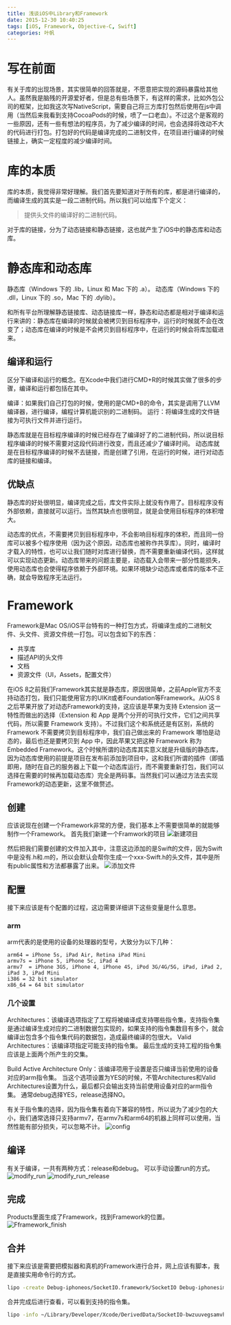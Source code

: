 ```yaml
---
title: 浅谈iOS中Library和Framework
date: 2015-12-30 10:40:25
tags: [iOS, Framework, Objective-C, Swift]
categories: 叶帆
---
```

# 写在前面
有关于库的出现场景，其实很简单的回答就是，不愿意把实现的源码暴露给其他人。虽然我是脑残的开源爱好者，但是总有些场景下，有这样的需求，比如外包公司的框架，比如我这次写NativeScript，需要自己将三方库打包然后使用在js中调用（当然后来我看到支持CocoaPods的时候，喷了一口老血）。不过这个是客观的一些原因，还有一些有想法的程序员，为了减少编译的时间，也会选择将改动不大的代码进行打包。打包好的代码是编译完成的二进制文件，在项目进行编译的时候链接上，确实一定程度的减少编译时间。

# 库的本质
库的本质，我觉得非常好理解。我们首先要知道对于所有的库，都是进行编译的，而编译生成的其实是一段二进制代码。所以我们可以给库下个定义：
> 提供头文件的编译好的二进制代码。

对于库的链接，分为了动态链接和静态链接，这也就产生了iOS中的静态库和动态库。

# 静态库和动态库
静态库（Windows 下的 .lib，Linux 和 Mac 下的 .a）。
动态库（Windows 下的 .dll，Linux 下的 .so，Mac 下的 .dylib）。

和所有平台所理解静态链接库、动态链接库一样，静态和动态都是相对于编译和运行来讲的：静态库在编译的时候就会被拷贝到目标程序中，运行的时候就不会在改变了；动态库在编译的时候是不会拷贝到目标程序中，在运行的时候会将库加载进来。

## 编译和运行
区分下编译和运行的概念。在Xcode中我们进行CMD+R的时候其实做了很多的步骤，编译和运行都包括在其中。

编译：如果我们自己打包的时候，使用的是CMD+B的命令，其实是调用了LLVM编译器，进行编译，编程计算机能识别的二进制码。
运行：将编译生成的文件链接为可执行文件并进行运行。

静态库就是在目标程序编译的时候已经存在了编译好了的二进制代码，所以说目标程序编译的时候不需要对这段代码进行改变，而且还减少了编译时间。
动态库就是在目标程序编译的时候不去链接，而是创建了引用，在运行的时候，进行对动态库的链接和编译。

## 优缺点
静态库的好处很明显，编译完成之后，库文件实际上就没有作用了。目标程序没有外部依赖，直接就可以运行。当然其缺点也很明显，就是会使用目标程序的体积增大。

动态库的优点，不需要拷贝到目标程序中，不会影响目标程序的体积，而且同一份库可以被多个程序使用（因为这个原因，动态库也被称作共享库）。同时，编译时才载入的特性，也可以让我们随时对库进行替换，而不需要重新编译代码，这样就可以实现动态更新。动态库带来的问题主要是，动态载入会带来一部分性能损失，使用动态库也会使得程序依赖于外部环境。如果环境缺少动态库或者库的版本不正确，就会导致程序无法运行。

# Framework
Framework是Mac OS/iOS平台特有的一种打包方式，将编译生成的二进制文件、头文件、资源文件统一打包。可以包含如下的东西：
- 共享库
- 描述API的头文件
- 文档
- 资源文件（UI，Assets，配置文件）

在iOS 8之前我们Framework其实就是静态库，原因很简单，之前Apple官方不支持动态打包，我们只能使用官方的UIKit或者Foundation等Framework。从iOS 8之后苹果开放了对动态Framework的支持，这应该是苹果为支持 Extension 这一特性而做出的选择（Extension 和 App 是两个分开的可执行文件，它们之间共享代码，所以需要 Framework 支持）。不过我们这个和系统还是有区别，系统的 Framework 不需要拷贝到目标程序中，我们自己做出来的 Framework 哪怕是动态的，最后也还是要拷贝到 App 中，因此苹果又把这种 Framework 称为Embedded Framework。这个时候所谓的动态库其实意义就是升级版的静态库，因为动态库使用的前提是项目在发布前添加到项目中，这和我们所谓的插件（即插即用，随时在自己的服务器上下载一个动态库运行，而不需要重新打包，我们可以选择在需要的时候再加载动态库）完全是两码事。当然我们可以通过方法去实现Framework的动态更新，这里不做赘述。

## 创建
应该说现在创建一个Framework非常的方便，我们基本上不需要很简单的就能够制作一个Framework。
首先我们新建一个Framwork的项目
![新建项目](http://7xkvt5.com1.z0.glb.clouddn.com/coryphaei%2Fcreate_framework.png)

然后把我们需要创建的文件加入其中，注意这边添加的是Swift的文件，因为Swift中是没有.h和.m的，所以会默认会帮你生成一个xxx-Swift.h的头文件，其中是所有public属性和方法都暴露了出来。
![添加文件](http://7xkvt5.com1.z0.glb.clouddn.com/coryphaei%2Fadd_file.png)

## 配置
接下来应该是有个配置的过程，这边需要详细讲下这些变量是什么意思。

### arm
arm代表的是使用的设备的处理器的型号，大致分为以下几种：
```
arm64 = iPhone 5s, iPad Air, Retina iPad Mini
armv7s = iPhone 5, iPhone 5c, iPad 4
armv7  = iPhone 3GS, iPhone 4, iPhone 4S, iPod 3G/4G/5G, iPad, iPad 2, iPad 3, iPad Mini   
i386 = 32 bit simulator
x86_64 = 64 bit simulator
```

### 几个设置
Architectures：该编译选项指定了工程将被编译成支持哪些指令集，支持指令集是通过编译生成对应的二进制数据包实现的，如果支持的指令集数目有多个，就会编译出包含多个指令集代码的数据包，造成最终编译的包很大。
Valid Architectures：该编译项指定可能支持的指令集。
最后生成的支持工程的指令集应该是上面两个所产生的交集。

Build Active Architecture Only：该编译项用于设置是否只编译当前使用的设备对应的arm指令集。
当这个选项设置为YES的时候，不管Architectures和Valid Architectures设置为什么，最后都只会输出支持当前使用设备对应的arm指令集。
通常debug选择YES，release选择NO。

有关于指令集的选择，因为指令集有着向下兼容的特性，所以说为了减少包的大小，我们通常选择只支持armv7，在armv7s和arm64的机器上同样可以使用，当然性能有部分损失，可以忽略不计。
![config](http://7xkvt5.com1.z0.glb.clouddn.com/coryphaei%2Fconfig.png)

## 编译
有关于编译，一共有两种方式：release和debug。
可以手动设置run的方式。
![modify_run](http://7xkvt5.com1.z0.glb.clouddn.com/coryphaei%2Fmodify_run.png)
![modify_run_release](http://7xkvt5.com1.z0.glb.clouddn.com/coryphaei%2Fmodify_run_release.png)

## 完成
Products里面生成了Framework，找到Framework的位置。
![Fframework_finish](http://7xkvt5.com1.z0.glb.clouddn.com/coryphaei%2Fframework_finish.png)

## 合并
接下来应该是需要把模拟器和真机的Framework进行合并，网上应该有脚本，我是直接实用命令行的方式。
```bash
lipo -create Debug-iphoneos/SocketIO.framework/SocketIO Debug-iphonesimulator/SocketIO.framework/SocketIO -output SocketIOLib
```
合并完成后进行查看，可以看到支持的指令集。
```bash
lipo -info ~/Library/Developer/Xcode/DerivedData/SocketIO-bwzuuvegsamvhtbdwasganalbadg/Build/Products/Debug-iphoneos/SocketIO.framework/SocketIO
```
